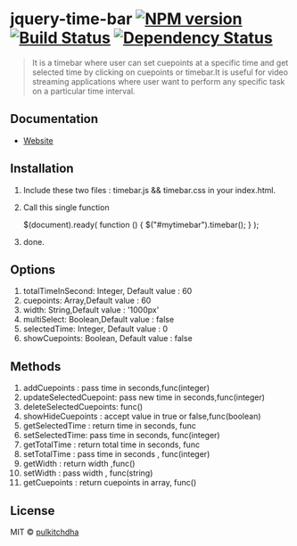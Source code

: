 # jquery-time-bar [![NPM version][npm-image]][npm-url] [![Build Status][travis-image]][travis-url] [![Dependency Status][daviddm-image]][daviddm-url]

> It is a timebar where user can set cuepoints at a specific time and get selected time by clicking on cuepoints or timebar.It is useful for video streaming applications where user want to perform any specific task on a particular time interval.

## Documentation
* [Website](https://jquery-timebar-demo.herokuapp.com/)

## Installation

1) Include these two files :
    timebar.js  && timebar.css in your index.html.

2)  Call this single function

    $(document).ready( function () {
        $("#mytimebar").timebar();
    } );

3) done.

## Options

1) totalTimeInSecond: Integer, Default value : 60
2) cuepoints: Array,Default value : 60
3) width: String,Default value : '1000px'
4) multiSelect: Boolean,Default value : false
5) selectedTime: Integer, Default value : 0
6) showCuepoints: Boolean, Default value : false

## Methods
1) addCuepoints : pass time in seconds,func(integer)
2) updateSelectedCuepoint: pass new time in seconds,func(integer)
3) deleteSelectedCuepoints: func()
4) showHideCuepoints : accept value in true or false,func(boolean)
5) getSelectedTime : return time in seconds, func
6) setSelectedTime: pass time in seconds, func(integer)
7) getTotalTime : return total time in seconds, func
8) setTotalTime : pass time in seconds , func(integer)
9) getWidth : return width ,func()
10) setWidth : pass width , func(string)
11) getCuepoints : return cuepoints in array, func()

## License

MIT © [pulkitchdha]()


[npm-image]: https://badge.fury.io/js/generator-js-plugin.svg
[npm-url]: https://npmjs.org/package/generator-js-plugin
[travis-image]: https://travis-ci.org/Pulkitchadha/generator-js-plugin.svg?branch=master
[travis-url]: https://travis-ci.org/Pulkitchadha/generator-js-plugin
[daviddm-image]: https://david-dm.org/Pulkitchadha/generator-js-plugin.svg?theme=shields.io
[daviddm-url]: https://david-dm.org/Pulkitchadha/generator-js-plugin
